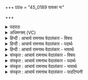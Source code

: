 +++
title = "45_0189 पावका नः"

+++
<details><summary>पदपाठः</summary>

पा꣣वका꣢। नः꣣। स꣡र꣢꣯स्वती। वा꣡जे꣢꣯भिः। वा꣣जि꣡नी꣢वती। य꣣ज्ञ꣢म्। व꣣ष्टु। धिया꣡व꣢सुः। धि꣣या꣢। व꣣सुः। १८९।
</details>

<details><summary>अधिमन्त्रम् (VC)</summary>

- इन्द्रः
- मधुच्छन्दा वैश्वामित्रः
- गायत्री
- षड्जः
- ऐन्द्रं काण्डम्
</details>

<details><summary>हिन्दी : आचार्य रामनाथ वेदालंकार - विषयः</summary>

अगले मन्त्र में वाणी और विदुषी का विषय वर्णित है।
</details>

<details><summary>हिन्दी : आचार्य रामनाथ वेदालंकार - पदार्थः</summary>

पदार्थान्वयभाषाः -  प्रथम—वेदवाणी के पक्ष में। ऋचा का देवता इन्द्र होने से इन्द्र को सम्बोधन किया जाना चाहिए। हे इन्द्र परमेश्वर ! आपकी (वाजिनीवती) क्रियामयी अथवा कर्म का उपदेश देनेवाली (सरस्वती) ज्ञानमयी वेदवाणी (वाजेभिः) विज्ञान-रूप बलों से (नः) हमें (पावका) पवित्र करनेवाली हो। (धियावसुः) ज्ञान और कर्म के उपदेश से बसानेवाली वह (यज्ञम्) हमारे जीवन-यज्ञ को (वष्टु) भली-भाँति चलाये, संस्कृत करे ॥ द्वितीय—गुरुओं की वाणी के पक्ष में। गुरुजन कामना कर रहे हैं। हे इन्द्र परमात्मन् ! आपकी कृपा से (नः) हमारी (वाजिनीवती) विद्या से पूर्ण (सरस्वती) वाणी (वाजेभिः) सदाचार-रूप धनों से (पावका) शिष्यों को पवित्र करनेवाली हो। (धियावसुः) बुद्धिपूर्वक शिष्यों में ज्ञान को बसानेवाली वह (यज्ञम्) शिक्षा-रूप यज्ञ का (वष्टु) भलीभाँति वहन करे ॥ तृतीय—विदुषी के पक्ष में। हे (इन्द्र) ! हे विद्वान् गृहपति ! (वाजिनीवती) क्रियाशील (सरस्वती) विदुषी माता (वाजेभिः) सात्त्विक, स्वास्थ्यकर अन्न आदि भोज्य पदार्थों, बल-प्रदानों और सदाचार की शिक्षाओं से (नः) हम सन्तानों के (पावका) शरीर और मन को पवित्र करनेवाली हो। (धियावसुः) बोध-प्रदान के द्वारा बसानेवाली वह (यज्ञम्) गृहस्थ-यज्ञ को (वष्टु) वहन करने की कामना रखे ॥५॥ इस मन्त्र में श्लेषालङ्कार है ॥५॥
</details>

<details><summary>हिन्दी : आचार्य रामनाथ वेदालंकार - भावार्थः</summary>

भावार्थभाषाः -  जैसे परमेश्वर की वेदवाणी श्रोताओं का हित-साधन करती है, और जैसे गुरुओं की वाणी शिष्यों का हित-साधन करती है, वैसे ही विदुषी माताएँ सन्तानों का हित सिद्ध करें ॥५॥
</details>

<details><summary>संस्कृत : आचार्य रामनाथ वेदालंकार - विषयः</summary>

अथ वाग्विषयं विदुषीविषयं चाह।
</details>

<details><summary>संस्कृत : आचार्य रामनाथ वेदालंकार - पदार्थः</summary>

पदार्थान्वयभाषाः -  प्रथमः—वेदवाक्पक्षे। ऋचः इन्द्रदेवताकत्वाद् इन्द्रः सम्बोध्यः। हे इन्द्र परमेश्वर ! त्वदीया (वाजिनीवती२) क्रियामयी कर्मोपदेशिका वा। वाजोबलं यास्वस्ति ताः वाजिन्यः क्रियाः, तद्वती। (सरस्वती) ज्ञानमयी वेदवाणी। सरस्वती इति वाङ्नामसु पठितम्। (वाजेभिः) वाजैः विज्ञानबलैः (नः) अस्माकम् (पावका३) पाविका पावयित्री, भवतु इति शेषः। पावकादीनां छन्दस्युपसंख्यानम्। अ० ७।३।४५ वा० इत्यनेन प्रत्ययस्थात् कात्० अ० ७।३।४४ इति प्राप्तस्य इकारस्य निषेधः। (धियावसुः४) धिया ज्ञानक्रमोपदेशेन वासयित्री सा। धीः इति कर्मनाम प्रज्ञानाम च। निघं० २।१, ३।९। वाग् वै धियावसुः। ऐ० आ० १।११४। धिया इत्यत्र सावेकाचः अ० ६।१।१६८ इति विभक्तिरुदात्ता। तृतीयातत्पुरुषत्वात् तत्पुरुषे तुल्यार्थतृतीया अ० ६।२।२ इति पूर्वपदप्रकृतिस्वरः। (यज्ञम्) अस्माकं जीवनयज्ञम् (वष्टु) निर्वहतु, संस्करोतु। वश कान्तौ। यज्ञं वष्टु इति यदाह यज्ञं वहतु इत्येव तदाह। ऐ० आ० १।१।४ ॥ अथ द्वितीयः—गुरुवाक्पक्षे। गुरवः कामयन्ते। हे इन्द्र परमात्मन् ! त्वत्कृपया (नः) अस्माकम् (वाजिनीवती) विद्यावती५ (सरस्वती६) वाणी (वाजेभिः) सदाचारधनैः (पावका) शिष्याणां पावयित्री, भवत्विति शेषः। (धियावसुः) धिया बुद्धिपूर्वकं शिष्येषु ज्ञानस्य वासयित्री सा (यज्ञम्) शिक्षायज्ञम् (वष्टु) सम्यग् निर्वहतु ॥ अथ तृतीयः—विदुषीपक्षे। हे इन्द्र विद्वन् गृहपते ! (वाजिनीवती) क्रियाशीला (सरस्वती७) विदुषी माता। सरः प्रशस्तं ज्ञानं विद्यते यस्याः सा सरस्वती। (वाजेभिः) सात्त्विकैः स्वास्थ्यकरैः अन्नादिभिः भोज्यपदार्थैः, बलप्रदानैः, सदाचारशिक्षणैश्च (नः) सन्तानानामस्माकम् (पावका) देहस्य मनसश्च पावयित्री, भवतु। (धियावसुः) बोधप्रदानेन वासयित्री सा (यज्ञम्) गृहस्थयज्ञम् (वष्टु) निर्वोढुं कामयताम् ॥५॥८ यास्काचार्यो मन्त्रमिममेवं व्याचष्टे—पावका नः सरस्वती अन्नैरन्नवती यज्ञं वष्टु धियावसुः कर्मवसुः। निरु० ११।२६ इति ॥ अत्र श्लेषालङ्कारः ॥५॥
</details>

<details><summary>संस्कृत : आचार्य रामनाथ वेदालंकार - भावार्थः</summary>

भावार्थभाषाः -  यथा परमेश्वरस्य वेदवाणी श्रोतॄणां हितं साध्नोति, यथा वा गुरूणां वाणी शिष्याणां हितं साध्नोति, तथैव विदुष्यो मातरः सन्तानानां हितं साध्नुयुः ॥५॥
</details>

<details><summary>संस्कृत : आचार्य रामनाथ वेदालंकार - पादटिप्पनी</summary>

टिप्पणी:   १. ऋ० १।३।१०, य० २०।८४, उभयत्र देवता सरस्वती। २. वाजेभिः मदीयैः रत्नैः हविर्लक्षणैर्वा अन्नैः वाजिनीवती अन्नवती इत्यर्थः। अथवा—वाजः बलं वेगो वा, तद् यस्यां विद्यते सा वाजिनी सेना तद्वती—इति वि०। वाजसमूहः वाजिनी तद्वती—इति भ०। वाजोऽन्नमास्विति वाजिन्यः क्रियाः। अत इनिठनौ। अ० ५।२।११५ इति इनिप्रत्ययः. ताः क्रिया यस्याः सन्ति सा सरस्वती वाजिनीवती—इति ऋ० १।३।१० भाष्ये सा०। वाजिनीवती सर्वविद्यासिद्धक्रियायुक्ता। वाजिनः क्रियाप्राप्तिहेतवो व्यवहारास्तद्वती। वाजिन इति पदनामसु पठितम्। निघं० ५।६। अनेन वाजिनीति गमनार्था प्राप्त्यर्था च क्रिया गृह्यते कृति तत्रैव ऋग्भाष्ये द०। ३. तुलनीयम्—स्तुता मया वरदा वेदमाता प्रचोदयन्तां पावमानी द्विजानाम्। अथ० १९।७१।१ इति। ४. धीः वसुभूता यस्यां सा धियावसुः कर्मधना प्रज्ञाधना वा। अथवा वसुरित्येतद् वस आच्छादने इत्येतस्येदं रूपम्। प्रज्ञया आच्छादयित्री सर्वस्य जगतः—इति वि०। (धियावसुः) शुद्धकर्मणा सह वासप्रापिका। तत्पुरुषे कृति बहुलम्। अ० ६।३।१४ अनेन तृतीयातत्पुरुषे विभक्त्यलुक्—इति ऋ० १।३।१० भाष्ये द०। ५. (वाजिनीवती) प्रशस्तविद्यायुक्ता इति य० २०।८४ भाष्ये द०। ६. (सरस्वती) सरसः प्रशंसिता ज्ञानादयो गुणा विद्यन्ते यस्यां सा सर्वविद्याप्रापिका वाक्। सर्वधातुभ्योऽसुन्। उ० ४।१८९ अनेन गत्यर्थात् सृ धातोरसुन् प्रत्ययः। सरन्ति प्राप्नुवन्ति सर्वा विद्या येन तत् सरः। अस्मात् प्रशंसायां मतुप् इति ऋ० १।३।१० भाष्ये द०। ७. (सरस्वती) प्रशस्तविज्ञानयुक्ता (विदुषी स्त्री)—इति य० २०।८५ भाष्ये द०। ८. दयानन्दर्षिर्ऋग्भाष्ये यजुर्भाष्ये च मन्त्रमिमं वाक्पक्षे व्याख्यातवान्।
</details>